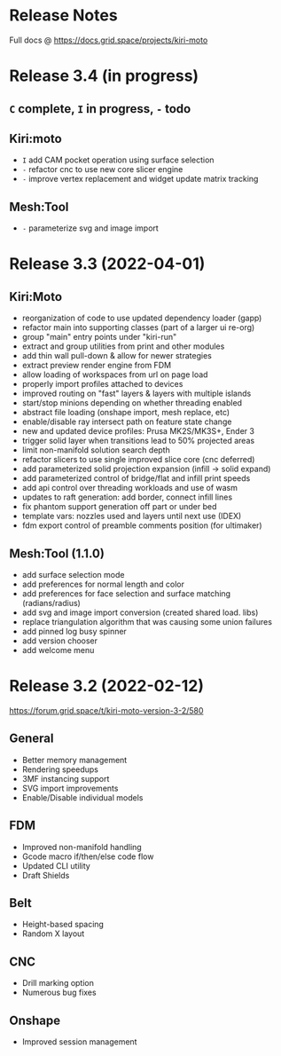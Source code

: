 # Release Notes

Full docs @ https://docs.grid.space/projects/kiri-moto

# Release 3.4 (in progress)

## `C` complete, `I` in progress, `-` todo

## Kiri:moto

* `I` add CAM pocket operation using surface selection
* `-` refactor cnc to use new core slicer engine
* `-` improve vertex replacement and widget update matrix tracking

## Mesh:Tool

* `-` parameterize svg and image import


# Release 3.3 (2022-04-01)

## Kiri:Moto

* reorganization of code to use updated dependency loader (gapp)
* refactor main into supporting classes (part of a larger ui re-org)
* group "main" entry points under "kiri-run"
* extract and group utilities from print and other modules
* add thin wall pull-down & allow for newer strategies
* extract preview render engine from FDM
* allow loading of workspaces from url on page load
* properly import profiles attached to devices
* improved routing on "fast" layers & layers with multiple islands
* start/stop minions depending on whether threading enabled
* abstract file loading (onshape import, mesh replace, etc)
* enable/disable ray intersect path on feature state change
* new and updated device profiles: Prusa MK2S/MK3S+, Ender 3
* trigger solid layer when transitions lead to 50% projected areas
* limit non-manifold solution search depth
* refactor slicers to use single improved slice core (cnc deferred)
* add parameterized solid projection expansion (infill -> solid expand)
* add parameterized control of bridge/flat and infill print speeds
* add api control over threading workloads and use of wasm
* updates to raft generation: add border, connect infill lines
* fix phantom support generation off part or under bed
* template vars: nozzles used and layers until next use (IDEX)
* fdm export control of preamble comments position (for ultimaker)

## Mesh:Tool (1.1.0)

* add surface selection mode
* add preferences for normal length and color
* add preferences for face selection and surface matching (radians/radius)
* add svg and image import conversion (created shared load. libs)
* replace triangulation algorithm that was causing some union failures
* add pinned log busy spinner
* add version chooser
* add welcome menu


# Release 3.2 (2022-02-12)

https://forum.grid.space/t/kiri-moto-version-3-2/580

## General

* Better memory management
* Rendering speedups
* 3MF instancing support
* SVG import improvements
* Enable/Disable individual models

## FDM

* Improved non-manifold handling
* Gcode macro if/then/else code flow
* Updated CLI utility
* Draft Shields

## Belt

* Height-based spacing
* Random X layout

## CNC

* Drill marking option
* Numerous bug fixes

## Onshape

* Improved session management
